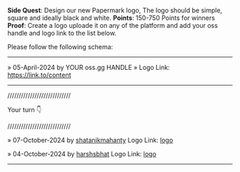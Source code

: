 **Side Quest**: Design our new Papermark logo, The logo should be simple, square and ideally black and white.
**Points**: 150-750 Points for winners
**Proof**: Create a logo uploade it on any of the platform and add your oss handle and logo link to the list below.

Please follow the following schema:

---

» 05-April-2024 by YOUR oss.gg HANDLE » Logo Link: https://link.to/content

---

////////////////////////////

Your turn 👇

////////////////////////////


» 07-October-2024 by [shatanikmahanty](https://oss.gg/shatanikmahanty) Logo Link: [logo](https://github.com/user-attachments/assets/1ed00635-07eb-4bdf-a62a-98a4d84ccfef)

» 04-October-2024 by [harshsbhat](https://oss.gg/harshsbhat) Logo Link: [logo](https://dub.sh/GAsHMmo)


---
